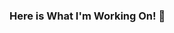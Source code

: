 ### Here is What I'm Working On!  👋

<!--
**Leon-Yanez/Leon-Yanez** is a ✨ _special_ ✨ repository because its `README.md` (this file) appears on your GitHub profile.

Here are some ideas to get you started:

- 🔭 I’m currently working on ... UX-Design
- 🌱 I’m currently learning ... JavaScript
- 👯 I’m looking to collaborate on ... JavaScript
- 🤔 I’m looking for help with ... Anything
- ⚡ Fun fact: ... I'am half Finnish
-->

